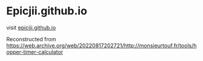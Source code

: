 # Epicjii.github.io

visit [epicjii.github.io](https://epicjii.github.io)

Reconstructed from https://web.archive.org/web/20220817202721/http://monsieurtouf.fr/tools/hopper-timer-calculator

